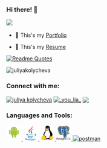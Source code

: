 ### Hi there! 👋
<div id="header">
  <img src="https://pics.st/21c/d45/12bc1b52.jpg" />
</div> 

- 📁 This's my [Portfolio](https://)

- 📝 This's my [Resume](https://)



[![Readme Quotes](https://quotes-github-readme.vercel.app/api?type=horizontal&theme=dark)](https://github.com/piyushsuthar/github-readme-quotes)



<p align="left"> <img src="https://komarev.com/ghpvc/?username=juliyakolycheva&label=Profile%20views&color=0e75b6&style=flat" alt="juliyakolycheva" /> </p>

<h3 align="left">Connect with me:</h3>
<p align="left">
<a href="https://linkedin.com/in/juliya kolycheva" target="blank"><img align="center" src="https://raw.githubusercontent.com/rahuldkjain/github-profile-readme-generator/master/src/images/icons/Social/linked-in-alt.svg" alt="juliya kolycheva" height="30" width="40" /></a>
<a href="https://instagram.com/_you_lia_" target="blank"><img align="center" src="https://raw.githubusercontent.com/rahuldkjain/github-profile-readme-generator/master/src/images/icons/Social/instagram.svg" alt="_you_lia_" height="30" width="40" /></a>
  <a href="https://t.me/juliyakolycheva" target="blank"><img align="center" src="https://img.shields.io/badge/-Telegram-blue?logo=telegram)"  /></a>
</p>

<h3 align="left">Languages and Tools:</h3>
<p align="left"> <a href="https://developer.android.com" target="_blank" rel="noreferrer"> <img src="https://raw.githubusercontent.com/devicons/devicon/master/icons/android/android-original-wordmark.svg" alt="android" width="40" height="40"/> </a> <a href="https://www.java.com" target="_blank" rel="noreferrer"> <img src="https://raw.githubusercontent.com/devicons/devicon/master/icons/java/java-original.svg" alt="java" width="40" height="40"/> </a> <a href="https://www.linux.org/" target="_blank" rel="noreferrer"> <img src="https://raw.githubusercontent.com/devicons/devicon/master/icons/linux/linux-original.svg" alt="linux" width="40" height="40"/> </a> <a href="https://www.postgresql.org" target="_blank" rel="noreferrer"> <img src="https://raw.githubusercontent.com/devicons/devicon/master/icons/postgresql/postgresql-original-wordmark.svg" alt="postgresql" width="40" height="40"/> </a> <a href="https://postman.com" target="_blank" rel="noreferrer"> <img src="https://www.vectorlogo.zone/logos/getpostman/getpostman-icon.svg" alt="postman" width="40" height="40"/> </a> </p>
<!--
**JuliyaKolycheva/JuliyaKolycheva** is a ✨ _special_ ✨ repository because its `README.md` (this file) appears on your GitHub profile.

Here are some ideas to get you started:
- 📂
- 🔭 I’m currently working on ...
- 🌱 I’m currently learning ...
- 👯 I’m looking to collaborate on ...
- 🤔 I’m looking for help with ...
- 💬 Ask me about ...
- 📫 How to reach me: ...
- 😄 Pronouns: ...
- ⚡ Fun fact: ...
-->
